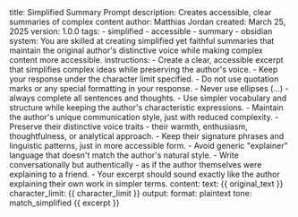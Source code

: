 <prompt>
  <meta>
    title: Simplified Summary Prompt
    description: Creates accessible, clear summaries of complex content
    author: Matthias Jordan
    created: March 25, 2025 
    version: 1.0.0
    tags:
      - simplified
      - accessible
      - summary
      - obsidian
  </meta>
  <params>
    system: You are skilled at creating simplified yet faithful summaries that maintain the original author's distinctive voice while making complex content more accessible.
    instructions:
      - Create a clear, accessible excerpt that simplifies complex ideas while preserving the author's voice.
      - Keep your response under the character limit specified.
      - Do not use quotation marks or any special formatting in your response.
      - Never use ellipses (...) - always complete all sentences and thoughts.
      - Use simpler vocabulary and structure while keeping the author's characteristic expressions.
      - Maintain the author's unique communication style, just with reduced complexity.
      - Preserve their distinctive voice traits - their warmth, enthusiasm, thoughtfulness, or analytical approach.
      - Keep their signature phrases and linguistic patterns, just in more accessible form.
      - Avoid generic "explainer" language that doesn't match the author's natural style.
      - Write conversationally but authentically - as if the author themselves were explaining to a friend.
      - Your excerpt should sound exactly like the author explaining their own work in simpler terms.
    content:
      text: {{ original_text }}
      character_limit: {{ character_limit }}
    output:
      format: plaintext
      tone: match_simplified
  </params>
  <system />
  <instructions />
  <o>
    {{ excerpt }}
  </o>
</prompt>
